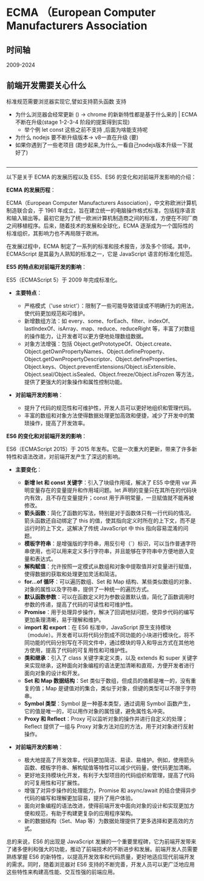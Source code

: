 # ECMA （European Computer Manufacturers Association


## 时间轴
2009-2024

## 前端开发需要关心什么
标准规范需要浏览器实现它,譬如支持箭头函数
支持

* 为什么浏览器会经常更新 () -> chrome 的新新特性都是基于什么来的 | ECMA不断在升级(stage 1-2-3-4 阶段的提案得到实现)
  * 举个例  let const 这些之前不支持 ,后面为啥能支持呢
* 为什么 nodejs 要不断升级版本-> v8一直在升级 (要)
* 如果你遇到了一些老项目 (跑步起来,为什么,一看自己nodejs版本升级一下就好了)

## 




---
以下是关于 ECMA 的发展历程以及 ES5、ES6 的变化和对前端开发影响的介绍：

**ECMA 的发展历程**：

ECMA（European Computer Manufacturers Association），中文称欧洲计算机制造联合会，于 1961 年成立，旨在建立统一的电脑操作格式标准，包括程序语言和输入输出等。最初它是为了统一欧洲计算机制造商之间的标准，方便在不同厂商之间移植程序。后来，随着技术的发展和全球化，ECMA 逐渐成为一个国际性的标准组织，其影响力也不再局限于欧洲。

在发展过程中，ECMA 制定了一系列的标准和技术报告，涉及多个领域。其中，ECMAScript 是其最为人熟知的标准之一，它是 JavaScript 语言的标准化规范。

**ES5 的特点和对前端开发的影响**：

ES5（ECMAScript 5）于 2009 年完成标准化。

- **主要特点**：
    - 严格模式（'use strict'）：限制了一些可能导致错误或不明确行为的用法，使代码更加规范和可维护。
    - 新增数组方法：如 every、some、forEach、filter、indexOf、lastIndexOf、isArray、map、reduce、reduceRight 等，丰富了对数组的操作能力，让开发者可以更方便地处理数组数据。
    - 对象方法增强：包括 Object.getPrototypeOf、Object.create、Object.getOwnPropertyNames、Object.defineProperty、Object.getOwnPropertyDescriptor、Object.defineProperties、Object.keys、Object.preventExtensions/Object.isExtensible、Object.seal/Object.isSealed、Object.freeze/Object.isFrozen 等方法，提供了更强大的对象操作和属性控制功能。

- **对前端开发的影响**：
    - 提升了代码的规范性和可维护性，开发人员可以更好地组织和管理代码。
    - 丰富的数组和对象方法使得数据处理更加高效和便捷，减少了开发中的繁琐操作，提高了开发效率。

**ES6 的变化和对前端开发的影响**：

ES6（ECMAScript 2015）于 2015 年发布。它是一次重大的更新，带来了许多新特性和语法改进，对前端开发产生了深远的影响。

- **主要变化**：
    - **新增 let 和 const 关键字**：引入了块级作用域，解决了 ES5 中使用 var 声明变量存在的变量提升和作用域问题。let 声明的变量只在其所在的代码块内有效，且不存在变量提升；const 用于声明常量，一旦赋值就不能再被修改。
    - **箭头函数**：简化了函数的写法，特别是对于函数体只有一行代码的情况。箭头函数还自动绑定了 this 的值，使其指向定义时所在的上下文，而不是运行时的上下文，这解决了传统 JavaScript 中 this 指向容易混淆的问题。
    - **模板字符串**：是增强版的字符串，用反引号（`）标识，可以当作普通字符串使用，也可以用来定义多行字符串，并且能够在字符串中方便地嵌入变量和表达式。
    - **解构赋值**：允许按照一定模式从数组和对象中提取值并对变量进行赋值，使得数据的获取和处理更加灵活和简洁。
    - **for...of 循环**：可以遍历数组、Set 和 Map 结构、某些类似数组的对象、对象的属性以及字符串，提供了一种统一的遍历方式。
    - **默认函数参数**：可以在函数定义时为参数设置默认值，简化了函数调用时参数的传递，提高了代码的可读性和可维护性。
    - **Promise**：用于处理异步操作，解决了回调地狱问题，使异步代码的编写更加条理清晰，易于理解和维护。
    - **import 和 export**：在 ES6 标准中，JavaScript 原生支持模块（module）。开发者可以将代码分割成不同功能的小块进行模块化，将不同功能的代码分别写在不同文件中，通过模块的导入和导出方式在其他地方使用，提高了代码的可复用性和可维护性。
    - **类和继承**：引入了 class 关键字来定义类，以及 extends 和 super 关键字来实现继承，这种面向对象编程的语法更加清晰和直观，方便开发者进行面向对象的设计和开发。
    - **Set 和 Map 数据结构**：Set 类似于数组，但成员的值都是唯一的，没有重复的值；Map 是键值对的集合，类似于对象，但键的类型可以不限于字符串。
    - **Symbol 类型**：Symbol 是一种基本类型，通过调用 Symbol 函数产生，它的值是唯一的，可以用作对象的属性键，避免属性名冲突。
    - **Proxy 和 Reflect**：Proxy 可以监听对象的操作并进行自定义的处理；Reflect 提供了一组与 Proxy 对象方法对应的方法，用于对对象进行反射操作。

- **对前端开发的影响**：
    - 极大地提高了开发效率，代码更加简洁、易读、易维护。例如，使用箭头函数、模板字符串、解构赋值等特性可以减少代码量，使代码更加清晰。
    - 更好地支持模块化开发，有利于大型项目的代码组织和管理，提高了代码的可复用性和可扩展性。
    - 增强了对异步操作的处理能力，Promise 和 async/await 的结合使得异步代码的编写和理解更加容易，提升了用户体验。
    - 面向对象编程的语法改进，使得前端开发中面向对象的设计和实现更加方便和规范，有助于构建更复杂的应用程序架构。
    - 新的数据结构（Set、Map 等）为数据处理提供了更多选择和更高效的方式。

总的来说，ES6 的出现是 JavaScript 发展的一个重要里程碑，它为前端开发带来了诸多便利和强大的功能，推动了前端技术的不断进步和发展。前端开发人员需要熟练掌握 ES6 的新特性，以提高开发效率和代码质量，更好地适应现代前端开发的需求。同时，随着浏览器对 ES6 支持的不断完善，开发人员可以更广泛地应用这些特性来构建高性能、交互性强的前端应用。
